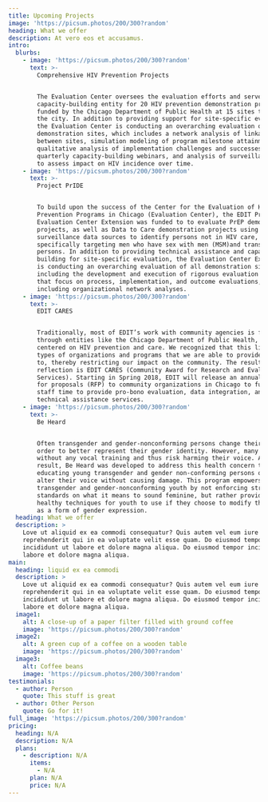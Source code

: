 ```yaml
---
title: Upcoming Projects
image: 'https://picsum.photos/200/300?random'
heading: What we offer
description: At vero eos et accusamus.
intro:
  blurbs:
    - image: 'https://picsum.photos/200/300?random'
      text: >-
        Comprehensive HIV Prevention Projects


        The Evaluation Center oversees the evaluation efforts and serves as a
        capacity-building entity for 20 HIV prevention demonstration projects
        funded by the Chicago Department of Public Health at 15 sites throughout
        the city. In addition to providing support for site-specific evaluation,
        the Evaluation Center is conducting an overarching evaluation of all
        demonstration sites, which includes a network analysis of linkages
        between sites, simulation modeling of program milestone attainment,
        qualitative analysis of implementation challenges and successes,
        quarterly capacity-building webinars, and analysis of surveillance data
        to assess impact on HIV incidence over time.
    - image: 'https://picsum.photos/200/300?random'
      text: >-
        Project PrIDE


        To build upon the success of the Center for the Evaluation of HIV
        Prevention Programs in Chicago (Evaluation Center), the EDIT Program‘s
        Evaluation Center Extension was funded to to evaluate PrEP demonstration
        projects, as well as Data to Care demonstration projects using
        surveillance data sources to identify persons not in HIV care,
        specifically targeting men who have sex with men (MSM)and transgender
        persons. In addition to providing technical assistance and capacity
        building for site-specific evaluation, the Evaluation Center Extension
        is conducting an overarching evaluation of all demonstration sites,
        including the development and execution of rigorous evaluation plans
        that focus on process, implementation, and outcome evaluations,
        including organizational network analyses.
    - image: 'https://picsum.photos/200/300?random'
      text: >-
        EDIT CARES


        Traditionally, most of EDIT’s work with community agencies is funded
        through entities like the Chicago Department of Public Health, primarily
        centered on HIV prevention and care. We recognized that this limits the
        types of organizations and programs that we are able to provide services
        to, thereby restricting our impact on the community. The result of our
        reflection is EDIT CARES (Community Award for Research and Evaluation
        Services). Starting in Spring 2018, EDIT will release an annual request
        for proposals (RFP) to community organizations in Chicago to fund EDIT
        staff time to provide pro-bono evaluation, data integration, and other
        technical assistance services.
    - image: 'https://picsum.photos/200/300?random'
      text: >-
        Be Heard


        Often transgender and gender-nonconforming persons change their voice in
        order to better represent their gender identity. However, many do so
        without any vocal training and thus risk harming their voice. As a
        result, Be Heard was developed to address this health concern through
        educating young transgender and gender non-conforming persons on how to
        alter their voice without causing damage. This program empowers
        transgender and gender-nonconforming youth by not enforcing strict
        standards on what it means to sound feminine, but rather provides
        healthy techniques for youth to use if they choose to modify their voice
        as a form of gender expression.
  heading: What we offer
  description: >
    Love ut aliquid ex ea commodi consequatur? Quis autem vel eum iure
    reprehenderit qui in ea voluptate velit esse quam. Do eiusmod tempor
    incididunt ut labore et dolore magna aliqua. Do eiusmod tempor incididunt ut
    labore et dolore magna aliqua.
main:
  heading: liquid ex ea commodi
  description: >
    Love ut aliquid ex ea commodi consequatur? Quis autem vel eum iure
    reprehenderit qui in ea voluptate velit esse quam. Do eiusmod tempor
    incididunt ut labore et dolore magna aliqua. Do eiusmod tempor incididunt ut
    labore et dolore magna aliqua.
  image1:
    alt: A close-up of a paper filter filled with ground coffee
    image: 'https://picsum.photos/200/300?random'
  image2:
    alt: A green cup of a coffee on a wooden table
    image: 'https://picsum.photos/200/300?random'
  image3:
    alt: Coffee beans
    image: 'https://picsum.photos/200/300?random'
testimonials:
  - author: Person
    quote: This stuff is great
  - author: Other Person
    quote: Go for it!
full_image: 'https://picsum.photos/200/300?random'
pricing:
  heading: N/A
  description: N/A
  plans:
    - description: N/A
      items:
        - N/A
      plan: N/A
      price: N/A
---
```



